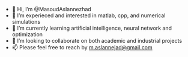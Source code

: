 - 👋 Hi, I’m @MasoudAslannezhad
- 👀 I’m experieced and interested in matlab, cpp, and numerical simulations
- 🌱 I’m currently learning artificial intelligence, neural network and optimization
- 💞️ I’m looking to collaborate on both academic and industrial projects
- 📫 Please feel free to reach by m.aslannejad@gmail.com

<!---
MasoudAslannezhad/MasoudAslannezhad is a ✨ special ✨ repository because its `README.md` (this file) appears on your GitHub profile.
You can click the Preview link to take a look at your changes.
--->

